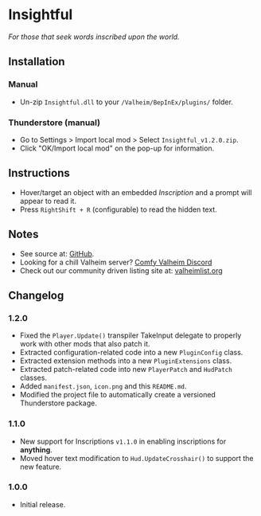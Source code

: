 ﻿# Insightful

*For those that seek words inscribed upon the world.*

## Installation

### Manual

  * Un-zip `Insightful.dll` to your `/Valheim/BepInEx/plugins/` folder.

### Thunderstore (manual)

  * Go to Settings > Import local mod > Select `Insightful_v1.2.0.zip`.
  * Click "OK/Import local mod" on the pop-up for information.

## Instructions

  * Hover/target an object with an embedded *Inscription* and a prompt will appear to read it.
  * Press `RightShift + R` (configurable) to read the hidden text.

## Notes

  * See source at: [GitHub](https://github.com/redseiko/ComfyMods/tree/main/Insightful).
  * Looking for a chill Valheim server? [Comfy Valheim Discord](https://discord.gg/ameHJz5PFk)
  * Check out our community driven listing site at: [valheimlist.org](https://valheimlist.org/)

## Changelog

### 1.2.0

  * Fixed the `Player.Update()` transpiler TakeInput delegate to properly work with other mods that also patch it.
  * Extracted configuration-related code into a new `PluginConfig` class.
  * Extracted extension methods into a new `PluginExtensions` class.
  * Extracted patch-related code into new `PlayerPatch` and `HudPatch` classes.
  * Added `manifest.json`, `icon.png` and this `README.md`.
  * Modified the project file to automatically create a versioned Thunderstore package.

### 1.1.0

  * New support for Inscriptions `v1.1.0` in enabling inscriptions for **anything**.
  * Moved hover text modification to `Hud.UpdateCrosshair()` to support the new feature.

### 1.0.0

  * Initial release.